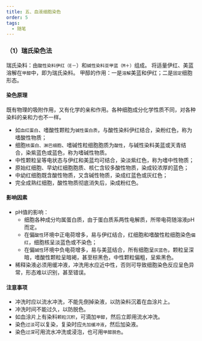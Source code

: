 ```yaml
---
title: 五、血液细胞染色
order: 5
tags:
  - 随笔
---
```

<kaodian/>
<!--startPrint-->

### （1）瑞氏染色法

瑞氏染料：由`酸性染料伊红（E－`）和`碱性染料亚甲蓝（M＋）`组成。
将适量伊红、美蓝溶解在`甲醇`中，即为瑞氏染料。
甲醇的作用：一是`溶解`美蓝和伊红；二是`固定`细胞形态。

#### 染色原理

既有物理的吸附作用，又有化学的亲和作用。各种细胞成分化学性质不同，对各种染料的亲和力也不一样。

* 如`血红蛋白`、嗜酸性颗粒为`碱性蛋白质`，与酸性染料伊红结合，染粉红色，称为嗜酸性物质；
* 细胞`核蛋白、淋巴细胞`、嗜碱性粒细胞胞质为`酸性`，与碱性染料美蓝或天青结合，染紫蓝色或蓝色，称为嗜碱性物质。
* 中性颗粒呈等电状态与伊红和美蓝均可结合，染淡紫红色，称为嗜中性物质；
* 原始红细胞、早幼红细胞胞质、核仁含较多酸性物质，染成较浓厚的蓝色；
* 中幼红细胞既含酸性物质，又含碱性物质，染成红蓝色或灰红色；
* 完全成熟红细胞，酸性物质彻底消失后，染成粉红色。

#### 影响因素

* pH值的影响：
  * 细胞各种成分均属蛋白质，由于蛋白质系两性电解质，所带电荷随溶液pH而定。
  * 在偏`酸性`环境中正电荷增多，易与伊红结合，红细胞和嗜酸性粒细胞染色`偏红`，细胞核呈淡蓝色或不染色；
  * 在偏`碱性`环境中负电荷增多，易与美蓝结合，所有细胞呈`灰蓝色`，颗粒呈深暗，嗜酸性颗粒呈暗褐，甚至棕黑色，中性颗粒偏粗，呈紫黑色。
* 稀释染液必须用缓冲液，冲洗用水应近中性，否则可导致细胞染色反应呈色异常，形态难以识别，甚至错误。

#### 注意事项

* 冲洗时应以流水冲洗，不能先倒掉染液，以防染料沉着在血涂片上。
* 冲洗时间不能过久，以防脱色。
* 如血涂片上有染料`颗粒沉积`，可滴加`甲醇`，然后立即用流水冲洗。
* 染色`过淡`可以复染，复染时应`先加缓冲液`，然后加染液。
* 染色`过深`可用流水冲洗或浸泡，也可用`甲醇脱色`。

<!--endPrint-->
<beiti/>
